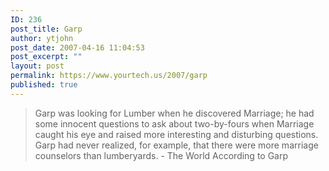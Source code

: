 ```yaml
---
ID: 236
post_title: Garp
author: ytjohn
post_date: 2007-04-16 11:04:53
post_excerpt: ""
layout: post
permalink: https://www.yourtech.us/2007/garp
published: true
---
```

<blockquote>Garp was looking for Lumber when he discovered Marriage; he had some innocent questions to ask about two-by-fours when Marriage caught his eye and raised more interesting and disturbing questions.  Garp had never realized, for example, that there were more marriage counselors than lumberyards.  - The World According to Garp</blockquote>